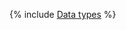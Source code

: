 {% include [Data types](../../../../_includes/user-guide/data-processing/chyt/reference/data-types.md) %}